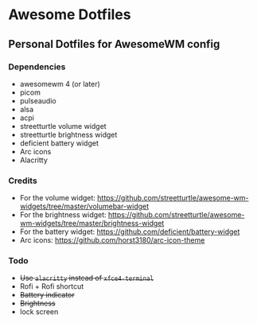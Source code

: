 # Awesome Dotfiles
## Personal Dotfiles for AwesomeWM config
### Dependencies
- awesomewm 4 (or later)
- picom
- pulseaudio
- alsa
- acpi
- streetturtle volume widget
- streetturtle brightness widget
- deficient battery widget
- Arc icons
- Alacritty

### Credits
- For the volume widget: https://github.com/streetturtle/awesome-wm-widgets/tree/master/volumebar-widget
- For the brightness widget: https://github.com/streetturtle/awesome-wm-widgets/tree/master/brightness-widget
- For the battery widget: https://github.com/deficient/battery-widget
- Arc icons: https://github.com/horst3180/arc-icon-theme

### Todo
- ~~Use `alacritty` instead of `xfce4-terminal`~~
- Rofi + Rofi shortcut
- ~~Battery indicator~~
- ~~Brightness~~
- lock screen
